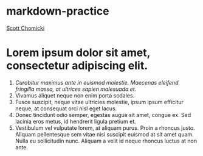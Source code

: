 # markdown-practice
[Scott Chomicki](https://www.linkedin.com/in/schomicki/)
# Lorem ipsum dolor sit amet, consectetur adipiscing elit. 
1. *Curabitur maximus ante in euismod molestie. Maecenas eleifend fringilla massa, at ultrices sapien malesuada et.*
3. Vivamus aliquet neque non enim porta sodales. 
4. Fusce suscipit, neque vitae ultricies molestie, ipsum ipsum efficitur neque, at consequat orci nisl eget lacus.
5.  Donec tincidunt odio semper, egestas augue sit amet, congue ex. Sed lacinia eros metus, id hendrerit ligula pretium et. 
6.  Vestibulum vel vulputate lorem, at aliquam purus. Proin a rhoncus justo. Aliquam pellentesque sem vitae nisi suscipit euismod at sit amet quam. Nulla eu sollicitudin nunc. Aliquam a velit id neque rhoncus luctus at non ante.
